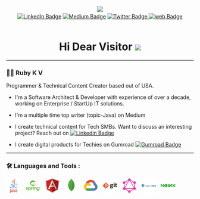 <div id="header" align="center">
  <img src="https://media.giphy.com/media/l2QZUJ0IubBLIf8A0/giphy.gif" width="300"/>
  <div id="badges">
    <a href="https://www.linkedin.com/in/ruby-k-v-29004a22/"><img src="https://img.shields.io/badge/LinkedIn-blue?style=for-the-badge&logo=linkedin&logoColor=white" alt="LinkedIn Badge"/></a>
    <a href="https://medium.com/@rubyshiv"><img src="https://img.shields.io/badge/Medium-red?style=for-the-badge&logo=medium&logoColor=white" alt="Medium Badge"/></a>
   <a href="https://twitter.com/rubyshiv"> <img src="https://img.shields.io/badge/Twitter-blue?style=for-the-badge&logo=twitter&logoColor=white" alt="Twitter Badge"/> </a>
   <a href="https://rubykv.com/"> <img src="https://img.shields.io/badge/Website-red?style=for-the-badge&logo=web&logoColor=white" alt="web Badge"/> </a>
  </div>
  <img src="https://komarev.com/ghpvc/?username=rubykv&style=flat-square&color=blue" alt=""/>
  <h1>
  Hi Dear Visitor
  <img src="https://media.giphy.com/media/hvRJCLFzcasrR4ia7z/giphy.gif" width="30px"/>
</h1>
</div>

---
### :woman_technologist: Ruby K V  

Programmer & Technical Content Creator based out of USA.

- I'm a Software Architect & Developer with experience of over a decade, working on Enterprise / StartUp IT solutions. 

- I'm a multiple time top writer (topic-Java) on Medium 

- I create technical content for Tech SMBs. Want to discuss an interesting project? Reach out on [![Linkedin Badge](https://img.shields.io/badge/-LinkedIn-blue?style=flat&logo=Linkedin&logoColor=white)](https://www.linkedin.com/in/ruby-k-v-29004a22/)

- I create digital products for Techies on Gumroad  [![Gumroad Badge](https://img.shields.io/badge/-Gumroad-blue?style=flat&logo=Gumroad&logoColor=white)](https://rubyshiv.gumroad.com/)

---
### :hammer_and_wrench: Languages and Tools :
<div>
    <img src="https://github.com/devicons/devicon/blob/master/icons/java/java-original-wordmark.svg" title="Java" alt="Java" width="40" height="40"/>&nbsp;&nbsp;
    <img src="https://github.com/devicons/devicon/blob/master/icons/spring/spring-original-wordmark.svg" title="Spring" alt="Spring" width="40" height="40"/>&nbsp;&nbsp;
    <img src="https://github.com/devicons/devicon/blob/master/icons/angularjs/angularjs-original.svg" title="Angular 14" alt="Angular14" width="40" height="40"/>&nbsp;&nbsp;
    <img src="https://github.com/devicons/devicon/blob/master/icons/mongodb/mongodb-original.svg" title="Mongo DB" alt="Mongo DB" width="40" height="40"/>&nbsp;&nbsp;
    <img src="https://github.com/devicons/devicon/blob/master/icons/googlecloud/googlecloud-original.svg" title="Google Cloud" alt="Google Cloud" width="40" height="40"/>&nbsp;&nbsp;
    <img src="https://github.com/devicons/devicon/blob/master/icons/git/git-original-wordmark.svg" title="Git" **alt="Git" width="40" height="40"/>&nbsp;&nbsp;
    <img src="https://github.com/devicons/devicon/blob/master/icons/graphql/graphql-plain.svg" title="Git" **alt="graphql" width="40" height="40"/>&nbsp;&nbsp;
    <img src="https://github.com/devicons/devicon/blob/master/icons/intellij/intellij-original-wordmark.svg" title="Intellij" **alt="Git" width="40" height="40"/>&nbsp;&nbsp;
    <img src=" https://github.com/devicons/devicon/blob/master/icons/nginx/nginx-original.svg" title="Git" **alt="Nginx" width="40" height="40"/>
</div>











